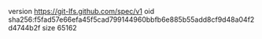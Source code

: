 version https://git-lfs.github.com/spec/v1
oid sha256:f5fad57e66efa45f5cad799144960bbfb6e885b55add8cf9d48a04f2d4744b2f
size 65162
